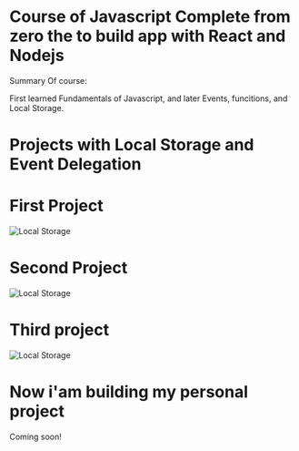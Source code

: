 # Course of Javascript Complete from zero the to build app with React and Nodejs
Summary Of course:

First learned Fundamentals of Javascript, and later Events, funcitions, and Local Storage.

# Projects with Local Storage and Event Delegation

# First Project

![Local Storage](https://github.com/g4brieljs/curso-javascript/blob/master/4-LolcalStorage(Twitter)/Twitter/tweet.png)

# Second Project

![Local Storage](https://github.com/g4brieljs/curso-javascript/blob/master/5-PrimerProyecto(Carrito)/carrito/Carshop.png)

# Third project

![Local Storage](https://github.com/g4brieljs/curso-javascript/blob/master/6-SegundoProyecto(Email)/email/Email.png)


# Now i'am building my personal project

Coming soon!
